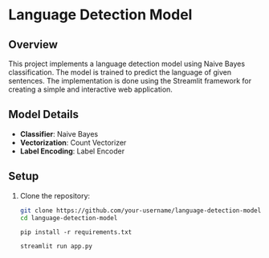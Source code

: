 # Language Detection Model

## Overview

This project implements a language detection model using Naive Bayes classification. The model is trained to predict the language of given sentences. The implementation is done using the Streamlit framework for creating a simple and interactive web application.

## Model Details

- **Classifier**: Naive Bayes
- **Vectorization**: Count Vectorizer
- **Label Encoding**: Label Encoder

## Setup

1. Clone the repository:

   ```bash
   git clone https://github.com/your-username/language-detection-model.git
   cd language-detection-model
   ```
   ```
   pip install -r requirements.txt
   ```
   ```
   streamlit run app.py

